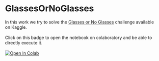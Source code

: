 # GlassesOrNoGlasses
In this work we try to solve the [Glasses or No Glasses](https://www.kaggle.com/jeffheaton/glasses-or-no-glasses) challenge available on Kaggle.
<br>
<br>
Click on this badge to open the notebook on colaboratory and be able to directly execute it.
<br>
<br>
[![Open In Colab](https://colab.research.google.com/assets/colab-badge.svg)](https://colab.research.google.com/github/flaviofuria/GlassesOrNoGlasses/blob/main/glasses_or_no_glasses.ipynb)
